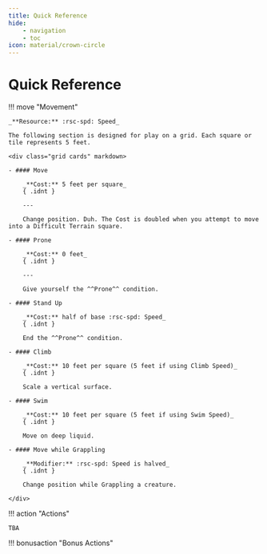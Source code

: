 ```yaml
---
title: Quick Reference
hide:
    - navigation
    - toc
icon: material/crown-circle
---
```


# Quick Reference

!!! move "Movement"

    _**Resource:** :rsc-spd: Speed_

    The following section is designed for play on a grid. Each square or tile represents 5 feet.

    <div class="grid cards" markdown>

    - #### Move 
    
        _**Cost:** 5 feet per square_
        { .idnt }

        ---

        Change position. Duh. The Cost is doubled when you attempt to move into a Difficult Terrain square.
    
    - #### Prone 
    
        _**Cost:** 0 feet_
        { .idnt }

        ---

        Give yourself the ^^Prone^^ condition.

    - #### Stand Up
    
        _**Cost:** half of base :rsc-spd: Speed_
        { .idnt }

        End the ^^Prone^^ condition.

    - #### Climb
    
        _**Cost:** 10 feet per square (5 feet if using Climb Speed)_
        { .idnt }

        Scale a vertical surface. 

    - #### Swim 
    
        _**Cost:** 10 feet per square (5 feet if using Swim Speed)_
        { .idnt }

        Move on deep liquid. 

    - #### Move while Grappling
    
        _**Modifier:** :rsc-spd: Speed is halved_
        { .idnt }

        Change position while Grappling a creature. 

    </div>

!!! action "Actions"

    TBA

!!! bonusaction "Bonus Actions"

